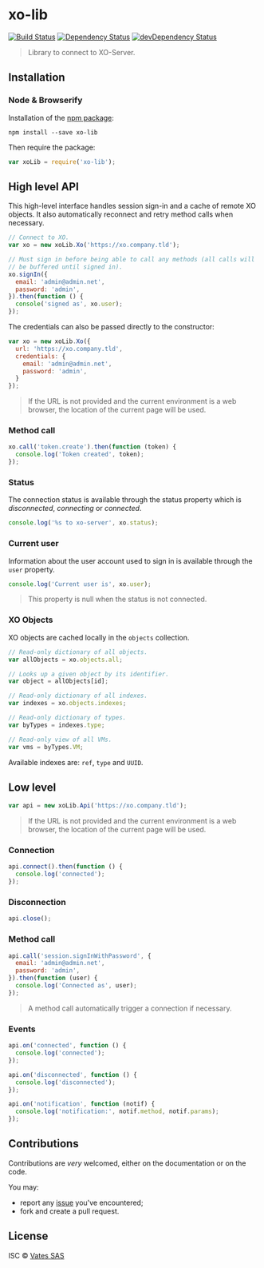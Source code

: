 # xo-lib

[![Build Status](https://img.shields.io/travis/vatesfr/xo-lib/master.svg)](http://travis-ci.org/vatesfr/xo-lib)
[![Dependency Status](https://david-dm.org/vatesfr/xo-lib/status.svg?theme=shields.io)](https://david-dm.org/vatesfr/xo-lib)
[![devDependency Status](https://david-dm.org/vatesfr/xo-lib/dev-status.svg?theme=shields.io)](https://david-dm.org/vatesfr/xo-lib#info=devDependencies)

> Library to connect to XO-Server.

## Installation

### Node & Browserify

Installation of the [npm package](https://npmjs.org/package/xo-lib):

```
npm install --save xo-lib
```

Then require the package:

```javascript
var xoLib = require('xo-lib');
```

## High level API

This high-level interface handles session sign-in and a cache of
remote XO objects. It also automatically reconnect and retry method
calls when necessary.

```javascript
// Connect to XO.
var xo = new xoLib.Xo('https://xo.company.tld');

// Must sign in before being able to call any methods (all calls will
// be buffered until signed in).
xo.signIn({
  email: 'admin@admin.net',
  password: 'admin',
}).then(function () {
  console('signed as', xo.user);
});
```

The credentials can also be passed directly to the constructor:

```javascript
var xo = new xoLib.Xo({
  url: 'https://xo.company.tld',
  credentials: {
    email: 'admin@admin.net',
    password: 'admin',
  }
});
```

> If the URL is not provided and the current environment is a web
> browser, the location of the current page will be used.

### Method call

```javascript
xo.call('token.create').then(function (token) {
  console.log('Token created', token);
});
```

### Status

The connection status is available through the status property which
is *disconnected*, *connecting* or *connected*.

```javascript
console.log('%s to xo-server', xo.status);
```

### Current user

Information about the user account used to sign in is available
through the `user` property.

```javascript
console.log('Current user is', xo.user);
```

> This property is null when the status is not connected.


### XO Objects

XO objects are cached locally in the `objects` collection.

```javascript
// Read-only dictionary of all objects.
var allObjects = xo.objects.all;

// Looks up a given object by its identifier.
var object = allObjects[id];

// Read-only dictionary of all indexes.
var indexes = xo.objects.indexes;

// Read-only dictionary of types.
var byTypes = indexes.type;

// Read-only view of all VMs.
var vms = byTypes.VM;
```

Available indexes are: `ref`, `type` and `UUID`.

## Low level

```javascript
var api = new xoLib.Api('https://xo.company.tld');
```

> If the URL is not provided and the current environment is a web
> browser, the location of the current page will be used.

### Connection

```javascript
api.connect().then(function () {
  console.log('connected');
});
```

### Disconnection

```javascript
api.close();
```

### Method call

```javascript
api.call('session.signInWithPassword', {
  email: 'admin@admin.net',
  password: 'admin',
}).then(function (user) {
  console.log('Connected as', user);
});
```

> A method call automatically trigger a connection if necessary.

### Events

```javascript
api.on('connected', function () {
  console.log('connected');
});
```

```javascript
api.on('disconnected', function () {
  console.log('disconnected');
});
```

```javascript
api.on('notification', function (notif) {
  console.log('notification:', notif.method, notif.params);
});
```

## Contributions

Contributions are *very* welcomed, either on the documentation or on
the code.

You may:

- report any [issue](https://github.com/vatesfr/xo-lib/issues)
  you've encountered;
- fork and create a pull request.

## License

ISC © [Vates SAS](http://vates.fr)
